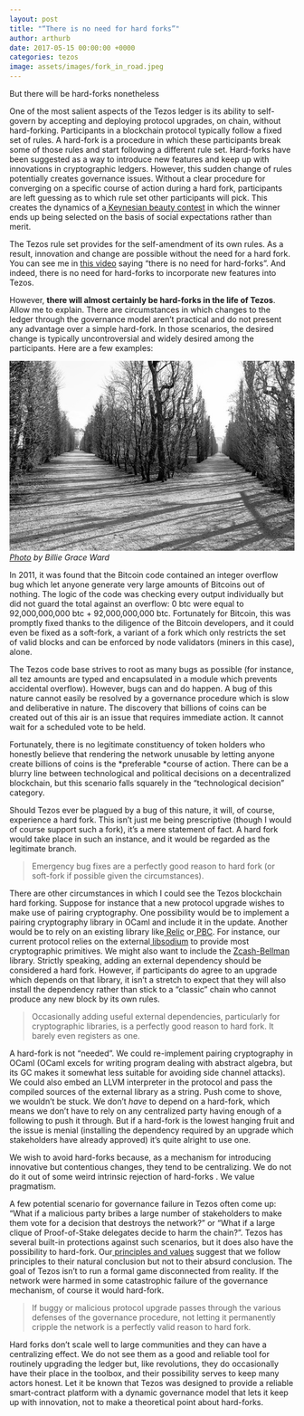 ```yaml
---
layout: post
title: "“There is no need for hard forks”"
author: arthurb
date: 2017-05-15 00:00:00 +0000
categories: tezos
image: assets/images/fork_in_road.jpeg
---
```


But there will be hard-forks nonetheless

One of the most salient aspects of the Tezos ledger is its ability to self-govern by accepting and deploying protocol upgrades, on chain, without hard-forking. Participants in a blockchain protocol typically follow a fixed set of rules. A hard-fork is a procedure in which these participants break some of those rules and start following a different rule set. Hard-forks have been suggested as a way to introduce new features and keep up with innovations in cryptographic ledgers. However, this sudden change of rules potentially creates governance issues. Without a clear procedure for converging on a specific course of action during a hard fork, participants are left guessing as to which rule set other participants will pick. This creates the dynamics of a[ Keynesian beauty contest](https://en.wikipedia.org/wiki/Keynesian_beauty_contest) in which the winner ends up being selected on the basis of social expectations rather than merit.

The Tezos rule set provides for the self-amendment of its own rules. As a result, innovation and change are possible without the need for a hard fork. You can see me in [this video](https://www.youtube.com/watch?v=7m7EU4JWI88) saying “there is no need for hard-forks”. And indeed, there is no need for hard-forks to incorporate new features into Tezos.

However, **there will almost certainly be hard-forks in the life of Tezos**. Allow me to explain. There are circumstances in which changes to the ledger through the governance model aren’t practical and do not present any advantage over a simple hard-fork. In those scenarios, the desired change is typically uncontroversial and widely desired among the participants. Here are a few examples:

![Photo  by Billie Grace Ward](/assets/images/fork_in_road.jpeg)*[Photo](https://www.flickr.com/photos/wwward0/23862250382) by Billie Grace Ward*

In 2011, it was found that the Bitcoin code contained an integer overflow bug which let anyone generate very large amounts of Bitcoins out of nothing. The logic of the code was checking every output individually but did not guard the total against an overflow: 0 btc were equal to 92,000,000,000 btc + 92,000,000,000 btc. Fortunately for Bitcoin, this was promptly fixed thanks to the diligence of the Bitcoin developers, and it could even be fixed as a soft-fork, a variant of a fork which only restricts the set of valid blocks and can be enforced by node validators (miners in this case), alone.

The Tezos code base strives to root as many bugs as possible (for instance, all tez amounts are typed and encapsulated in a module which prevents accidental overflow). However, bugs can and do happen. A bug of this nature cannot easily be resolved by a governance procedure which is slow and deliberative in nature. The discovery that billions of coins can be created out of this air is an issue that requires immediate action. It cannot wait for a scheduled vote to be held.

Fortunately, there is no legitimate constituency of token holders who honestly believe that rendering the network unusable by letting anyone create billions of coins is the *preferable *course of action. There can be a blurry line between technological and political decisions on a decentralized blockchain, but this scenario falls squarely in the “technological decision” category.

Should Tezos ever be plagued by a bug of this nature, it will, of course, experience a hard fork. This isn’t just me being prescriptive (though I would of course support such a fork), it’s a mere statement of fact. A hard fork would take place in such an instance, and it would be regarded as the legitimate branch.
> Emergency bug fixes are a perfectly good reason to hard fork (or soft-fork if possible given the circumstances).

There are other circumstances in which I could see the Tezos blockchain hard forking. Suppose for instance that a new protocol upgrade wishes to make use of pairing cryptography. One possibility would be to implement a pairing cryptography library in OCaml and include it in the update. Another would be to rely on an existing library like[ Relic](https://github.com/relic-toolkit/relic) or[ PBC](https://crypto.stanford.edu/pbc/). For instance, our current protocol relies on the external[ libsodium](https://download.libsodium.org/doc/) to provide most cryptographic primitives. We might also want to include the [Zcash-Bellman](https://z.cash/blog/bellman-zksnarks-in-rust.html) library. Strictly speaking, adding an external dependency should be considered a hard fork. However, if participants do agree to an upgrade which depends on that library, it isn’t a stretch to expect that they will also install the dependency rather than stick to a “classic” chain who cannot produce any new block by its own rules.
> Occasionally adding useful external dependencies, particularly for cryptographic libraries, is a perfectly good reason to hard fork. It barely even registers as one.

A hard-fork is not “needed”. We could re-implement pairing cryptography in OCaml (OCaml excels for writing program dealing with abstract algebra, but its GC makes it somewhat less suitable for avoiding side channel attacks). We could also embed an LLVM interpreter in the protocol and pass the compiled sources of the external library as a string. Push come to shove, we wouldn’t be stuck. We don’t *have* to depend on a hard-fork, which means we don’t have to rely on any centralized party having enough of a following to push it through. But if a hard-fork is the lowest hanging fruit and the issue is menial (installing the dependency required by an upgrade which stakeholders have already approved) it’s quite alright to use one.

We wish to avoid hard-forks because, as a mechanism for introducing innovative but contentious changes, they tend to be centralizing. We do not do it out of some weird intrinsic rejection of hard-forks . We value pragmatism.

A few potential scenario for governance failure in Tezos often come up: “What if a malicious party bribes a large number of stakeholders to make them vote for a decision that destroys the network?” or “What if a large clique of Proof-of-Stake delegates decide to harm the chain?”. Tezos has several built-in protections against such scenarios, but it does also have the possibility to hard-fork. Our[ principles and values](https://medium.com/tezos/tezos-philosophy-and-values-9297f308ae21) suggest that we follow principles to their natural conclusion but not to their absurd conclusion. The goal of Tezos isn’t to run a formal game disconnected from reality. If the network were harmed in some catastrophic failure of the governance mechanism, of course it would hard-fork.
> If buggy or malicious protocol upgrade passes through the various defenses of the governance procedure, not letting it permanently cripple the network is a perfectly valid reason to hard fork.

Hard forks don’t scale well to large communities and they can have a centralizing effect. We do not see them as a good and reliable tool for routinely upgrading the ledger but, like revolutions, they do occasionally have their place in the toolbox, and their possibility serves to keep many actors honest. Let it be known that Tezos was designed to provide a reliable smart-contract platform with a dynamic governance model that lets it keep up with innovation, not to make a theoretical point about hard-forks.
